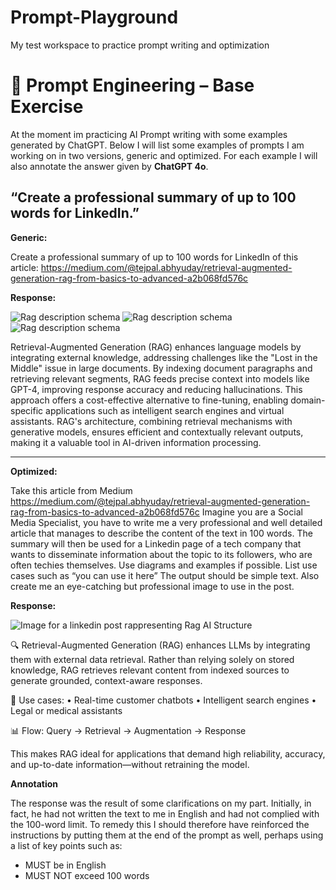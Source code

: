 # Prompt-Playground
My test workspace to practice prompt writing and optimization

# 🧪 Prompt Engineering – Base Exercise

At the moment im practicing AI Prompt writing with some examples generated by ChatGPT.
Below I will list some examples of prompts I am working on in two versions, generic and optimized.
For each example I will also annotate the answer given by **ChatGPT 4o**.

## “Create a professional summary of up to 100 words for LinkedIn.”

**Generic:** 

Create a professional summary of up to 100 words for LinkedIn of this article: https://medium.com/@tejpal.abhyuday/retrieval-augmented-generation-rag-from-basics-to-advanced-a2b068fd576c

**Response:**

![Rag description schema](https://tse1.mm.bing.net/th?id=OIP.GHxqJQ55Dgb3QuiRS-9jDwHaDc&cb=iwp1&w=220&h=220&c=7) ![Rag description schema](https://tse4.mm.bing.net/th?id=OIP.9VgMfJaZkmwmREE4xuPo2gHaE2&cb=iwp1&w=310&h=310&c=7) ![Rag description schema](https://tse3.mm.bing.net/th?id=OIP.ittP7HLA2f2JMgrr4gpS6gHaEF&cb=iwp1&w=261&h=261&c=7)

Retrieval-Augmented Generation (RAG) enhances language models by integrating external knowledge, addressing challenges like the "Lost in the Middle" issue in large documents. By indexing document paragraphs and retrieving relevant segments, RAG feeds precise context into models like GPT-4, improving response accuracy and reducing hallucinations. This approach offers a cost-effective alternative to fine-tuning, enabling domain-specific applications such as intelligent search engines and virtual assistants. RAG's architecture, combining retrieval mechanisms with generative models, ensures efficient and contextually relevant outputs, making it a valuable tool in AI-driven information processing.


---

**Optimized:** 

Take this article from Medium https://medium.com/@tejpal.abhyuday/retrieval-augmented-generation-rag-from-basics-to-advanced-a2b068fd576c
Imagine you are a Social Media Specialist, you have to write me a very professional and well detailed article that manages to describe the content of the text in 100 words. The summary will then be used for a Linkedin page of a tech company that wants to disseminate information about the topic to its followers, who are often techies themselves.
Use diagrams and examples if possible. 
List use cases such as “you can use it here”
The output should be simple text.
Also create me an eye-catching but professional image to use in the post.

**Response:**

![Image for a linkedin post rappresenting Rag AI Structure](https://sdmntprpolandcentral.oaiusercontent.com/files/00000000-fa48-620a-8d0c-27b094ec30a6/raw?se=2025-05-05T12%3A28%3A42Z&sp=r&sv=2024-08-04&sr=b&scid=4c50ef4e-e67b-5dfa-a2b1-a3829c91d16b&skoid=cdb71e28-0a5b-4faa-8cf5-de6084d65b8f&sktid=a48cca56-e6da-484e-a814-9c849652bcb3&skt=2025-05-05T08%3A09%3A28Z&ske=2025-05-06T08%3A09%3A28Z&sks=b&skv=2024-08-04&sig=0Ja2A/xJTdNMaT68FnVFfm/WtUMNouJ%2BxSJ7qvclQkE%3D)

🔍 Retrieval-Augmented Generation (RAG) enhances LLMs by integrating them with external data retrieval. Rather than relying solely on stored knowledge, RAG retrieves relevant content from indexed sources to generate grounded, context-aware responses.

📘 Use cases:
• Real-time customer chatbots
• Intelligent search engines
• Legal or medical assistants

📊 Flow: Query → Retrieval → Augmentation → Response

This makes RAG ideal for applications that demand high reliability, accuracy, and up-to-date information—without retraining the model.

**Annotation**

The response was the result of some clarifications on my part. Initially, in fact, he had not written the text to me in English and had not complied with the 100-word limit.
To remedy this I should therefore have reinforced the instructions by putting them at the end of the prompt as well, perhaps using a list of key points such as:

- MUST be in English
- MUST NOT exceed 100 words

